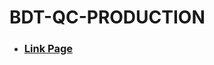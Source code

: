 # BDT-QC-PRODUCTION
- <h3><a href="https://adminbdt.github.io/BDT_QC_Production">Link Page</a></h3>
